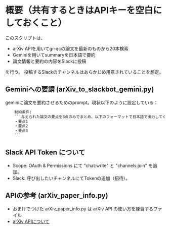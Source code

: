 # 概要（共有するときはAPIキーを空白にしておくこと）
このスクリプトは、

- arXiv APIを用いてgr-qcの論文を最新のものから20本検索
- Geminiを用いてsummaryを日本語で要約
- 論文情報と要約の内容をSlackに投稿
  
を行う。
投稿するSlackのチャンネルはあらかじめ用意されていることを想定。

## Geminiへの要請 (arXiv_to_slackbot_gemini.py)
geminiに論文を要約させるためのprompt。現状以下のように設定している：
```.txt
    制約条件:
    ```与えられた論文の要点を3点のみでまとめ、以下のフォーマットで日本語で出力してください。
    ・要点1
    ・要点2
    ・要点3
    ```
```

## Slack API Token について
- Scope: OAuth & Permissions にて "chat:write" と "channels:join" を追加。
- Slack: 呼び出したいチャンネルにてTokenの追加（招待）。

## APIの参考 (arXiv_paper_info.py)
- おまけでつけた arXiv_paper_info.py は arXiv API の使い方を練習するファイル
- [arXiv APIについて](https://info.arxiv.org/help/api/user-manual.html)

